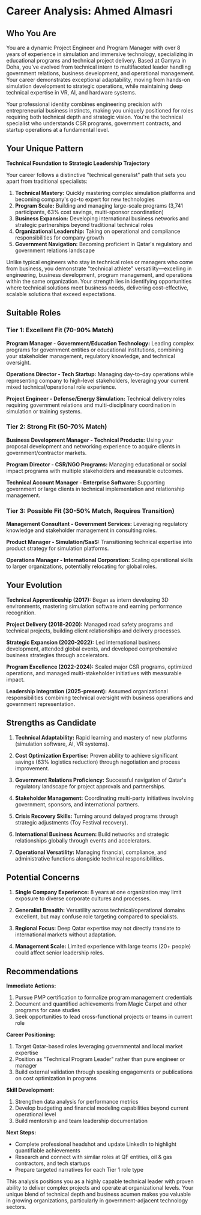 # Career Analysis: Ahmed Almasri

## Who You Are

You are a dynamic Project Engineer and Program Manager with over 8 years of experience in simulation and immersive technology, specializing in educational programs and technical project delivery. Based at Gamyra in Doha, you've evolved from technical intern to multifaceted leader handling government relations, business development, and operational management. Your career demonstrates exceptional adaptability, moving from hands-on simulation development to strategic operations, while maintaining deep technical expertise in VR, AI, and hardware systems.

Your professional identity combines engineering precision with entrepreneurial business instincts, making you uniquely positioned for roles requiring both technical depth and strategic vision. You're the technical specialist who understands CSR programs, government contracts, and startup operations at a fundamental level.

## Your Unique Pattern

**Technical Foundation to Strategic Leadership Trajectory**

Your career follows a distinctive "technical generalist" path that sets you apart from traditional specialists:

1. **Technical Mastery:** Quickly mastering complex simulation platforms and becoming company's go-to expert for new technologies
2. **Program Scale:** Building and managing large-scale programs (3,741 participants, 63% cost savings, multi-sponsor coordination)
3. **Business Expansion:** Developing international business networks and strategic partnerships beyond traditional technical roles
4. **Organizational Leadership:** Taking on operational and compliance responsibilities for company growth
5. **Government Navigation:** Becoming proficient in Qatar's regulatory and government relations landscape

Unlike typical engineers who stay in technical roles or managers who come from business, you demonstrate "technical athlete" versatility—excelling in engineering, business development, program management, and operations within the same organization. Your strength lies in identifying opportunities where technical solutions meet business needs, delivering cost-effective, scalable solutions that exceed expectations.

## Suitable Roles

### Tier 1: Excellent Fit (70-90% Match)
**Program Manager - Government/Education Technology:** Leading complex programs for government entities or educational institutions, combining your stakeholder management, regulatory knowledge, and technical oversight.

**Operations Director - Tech Startup:** Managing day-to-day operations while representing company to high-level stakeholders, leveraging your current mixed technical/operational role experience.

**Project Engineer - Defense/Energy Simulation:** Technical delivery roles requiring government relations and multi-disciplinary coordination in simulation or training systems.

### Tier 2: Strong Fit (50-70% Match)
**Business Development Manager - Technical Products:** Using your proposal development and networking experience to acquire clients in government/contractor markets.

**Program Director - CSR/NGO Programs:** Managing educational or social impact programs with multiple stakeholders and measurable outcomes.

**Technical Account Manager - Enterprise Software:** Supporting government or large clients in technical implementation and relationship management.

### Tier 3: Possible Fit (30-50% Match, Requires Transition)
**Management Consultant - Government Services:** Leveraging regulatory knowledge and stakeholder management in consulting roles.

**Product Manager - Simulation/SaaS:** Transitioning technical expertise into product strategy for simulation platforms.

**Operations Manager - International Corporation:** Scaling operational skills to larger organizations, potentially relocating for global roles.

## Your Evolution

**Technical Apprenticeship (2017):** Began as intern developing 3D environments, mastering simulation software and earning performance recognition.

**Project Delivery (2018-2020):** Managed road safety programs and technical projects, building client relationships and delivery processes.

**Strategic Expansion (2020-2022):** Led international business development, attended global events, and developed comprehensive business strategies through accelerators.

**Program Excellence (2022-2024):** Scaled major CSR programs, optimized operations, and managed multi-stakeholder initiatives with measurable impact.

**Leadership Integration (2025-present):** Assumed organizational responsibilities combining technical oversight with business operations and government representation.

## Strengths as Candidate

1. **Technical Adaptability:** Rapid learning and mastery of new platforms (simulation software, AI, VR systems).

2. **Cost Optimization Expertise:** Proven ability to achieve significant savings (63% logistics reduction) through negotiation and process improvement.

3. **Government Relations Proficiency:** Successful navigation of Qatar's regulatory landscape for project approvals and partnerships.

4. **Stakeholder Management:** Coordinating multi-party initiatives involving government, sponsors, and international partners.

5. **Crisis Recovery Skills:** Turning around delayed programs through strategic adjustments (Toy Festival recovery).

6. **International Business Acumen:** Build networks and strategic relationships globally through events and accelerators.

7. **Operational Versatility:** Managing financial, compliance, and administrative functions alongside technical responsibilities.

## Potential Concerns

1. **Single Company Experience:** 8 years at one organization may limit exposure to diverse corporate cultures and processes.

2. **Generalist Breadth:** Versatility across technical/operational domains excellent, but may confuse role targeting compared to specialists.

3. **Regional Focus:** Deep Qatar expertise may not directly translate to international markets without adaptation.

4. **Management Scale:** Limited experience with large teams (20+ people) could affect senior leadership roles.

## Recommendations

**Immediate Actions:**
1. Pursue PMP certification to formalize program management credentials
2. Document and quantified achievements from Magic Carpet and other programs for case studies
3. Seek opportunities to lead cross-functional projects or teams in current role

**Career Positioning:**
1. Target Qatar-based roles leveraging governmental and local market expertise
2. Position as "Technical Program Leader" rather than pure engineer or manager
3. Build external validation through speaking engagements or publications on cost optimization in programs

**Skill Development:**
1. Strengthen data analysis for performance metrics
2. Develop budgeting and financial modeling capabilities beyond current operational level
3. Build mentorship and team leadership documentation

**Next Steps:**
- Complete professional headshot and update LinkedIn to highlight quantifiable achievements
- Research and connect with similar roles at QF entities, oil & gas contractors, and tech startups
- Prepare targeted narratives for each Tier 1 role type

This analysis positions you as a highly capable technical leader with proven ability to deliver complex projects and operate at organizational levels. Your unique blend of technical depth and business acumen makes you valuable in growing organizations, particularly in government-adjacent technology sectors.
